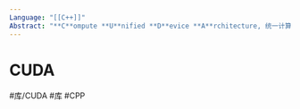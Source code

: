 ```yaml
---
Language: "[[C++]]"
Abstract: "**C**ompute **U**nified **D**evice **A**rchitecture, 统一计算架构, 是由英伟达(NVIDIA)所推出的一种集成技术, 是该公司对于GPGPU的正式名称"
---
```

# CUDA

#库/CUDA #库 #CPP 